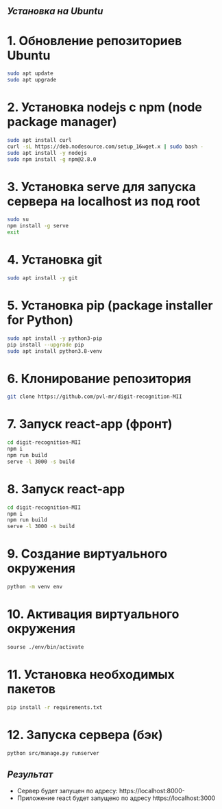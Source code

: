## _Установка на Ubuntu_
# 1. Обновление репозиториев Ubuntu
```sh
sudo apt update
sudo apt upgrade 
```
# 2. Установка nodejs c npm (node package manager)
```sh
sudo apt install curl
curl -sL https://deb.nodesource.com/setup_16wget.x | sudo bash -
sudo apt install -y nodejs
sudo npm install -g npm@2.8.0 
```
# 3. Установка serve для запуска сервера на localhost из под root
```sh
sudo su
npm install -g serve
exit
```
# 4. Установка git
```sh
sudo apt install -y git 
```

# 5. Установка pip (package installer for Python)
```sh
sudo apt install -y python3-pip
pip install --upgrade pip
sudo apt install python3.8-venv
```

# 6. Клонирование репозитория
```sh
git clone https://github.com/pvl-mr/digit-recognition-MII
```

# 7. Запуск react-app (фронт)
```sh
cd digit-recognition-MII
npm i
npm run build
serve -l 3000 -s build
```

# 8. Запуск react-app 
```sh
cd digit-recognition-MII
npm i
npm run build
serve -l 3000 -s build
```
 
# 9. Создание виртуального окружения
```sh
python -m venv env
```

# 10. Активация виртуального окружения
```sh
sourse ./env/bin/activate
```

# 11. Установка необходимых пакетов
```sh
pip install -r requirements.txt
```

# 12. Запуска сервера (бэк)
```sh
python src/manage.py runserver
```

## _Результат_
- Сервер будет запущен по адресу: https://localhost:8000-
- Приложение react будет запущено по адресу https://localhost:3000


